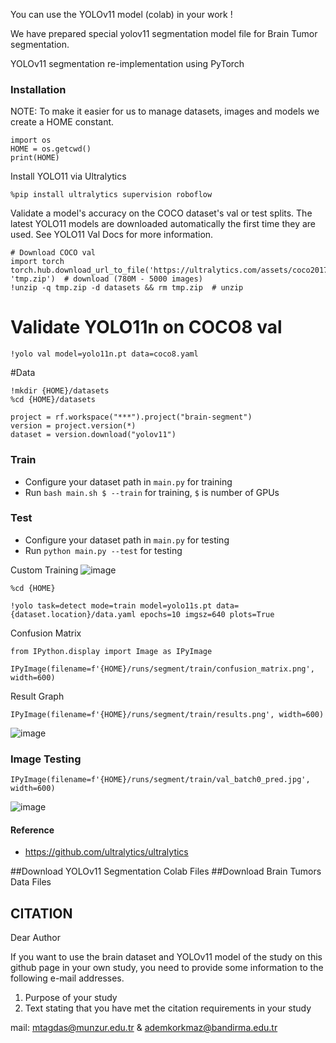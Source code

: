 
You can use the YOLOv11 model (colab) in your work !


We have prepared special yolov11 segmentation model file for Brain Tumor segmentation.

YOLOv11 segmentation re-implementation using PyTorch

### Installation
NOTE: To make it easier for us to manage datasets, images and models we create a HOME constant.
```
import os
HOME = os.getcwd()
print(HOME)
```
Install YOLO11 via Ultralytics
```
%pip install ultralytics supervision roboflow
```
Validate a model's accuracy on the COCO dataset's val or test splits. The latest YOLO11 models are downloaded automatically the first time they are used. See YOLO11 Val Docs for more information.

```
# Download COCO val
import torch
torch.hub.download_url_to_file('https://ultralytics.com/assets/coco2017val.zip', 'tmp.zip')  # download (780M - 5000 images)
!unzip -q tmp.zip -d datasets && rm tmp.zip  # unzip
```
# Validate YOLO11n on COCO8 val
```
!yolo val model=yolo11n.pt data=coco8.yaml
```
#Data
```
!mkdir {HOME}/datasets
%cd {HOME}/datasets

project = rf.workspace("***").project("brain-segment")
version = project.version(*)
dataset = version.download("yolov11")
```

### Train

* Configure your dataset path in `main.py` for training
* Run `bash main.sh $ --train` for training, `$` is number of GPUs

### Test

* Configure your dataset path in `main.py` for testing
* Run `python main.py --test` for testing

Custom Training
![image](https://github.com/user-attachments/assets/3bdd9425-7da7-4dca-a71b-8080d466ba62)

```
%cd {HOME}

!yolo task=detect mode=train model=yolo11s.pt data={dataset.location}/data.yaml epochs=10 imgsz=640 plots=True
```
Confusion Matrix
```
from IPython.display import Image as IPyImage

IPyImage(filename=f'{HOME}/runs/segment/train/confusion_matrix.png', width=600)
```
Result Graph
```
IPyImage(filename=f'{HOME}/runs/segment/train/results.png', width=600)

```
![image](https://github.com/user-attachments/assets/faa74684-c955-4d38-89a8-569842c82353)

### Image Testing
```
IPyImage(filename=f'{HOME}/runs/segment/train/val_batch0_pred.jpg', width=600)

```

![image](https://github.com/user-attachments/assets/1c187fcb-0a57-407a-9b04-c8ed04dd132c)


#### Reference

* https://github.com/ultralytics/ultralytics

##Download YOLOv11 Segmentation Colab Files
##Download Brain Tumors Data Files

## CITATION

Dear Author

If you want to use the brain dataset and YOLOv11 model of the study on this github page in your own study, you need to provide some information to the following e-mail addresses.

1. Purpose of your study
2. Text stating that you have met the citation requirements in your study

mail:
mtagdas@munzur.edu.tr &
ademkorkmaz@bandirma.edu.tr
